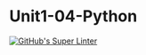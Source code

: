 # Unit1-04-Python
[![GitHub's Super Linter](README.md/../../../workflows/Mr%20Coxall's%20Super%20Linter/badge.svg)](README.md/../../../actions)
